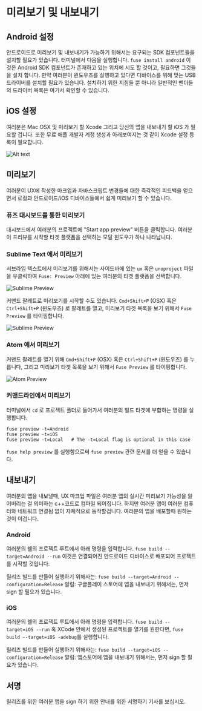 # 미리보기 및 내보내기 #

## Android 설정 ##
안드로이드로 미리보기 및 내보내기가 가능하기 위해서는 요구되는 SDK 컴포넌트들을 설치할 필요가 있습니다. 터미널에서 다음을 실행합니다.
``` fuse install android ```
이 것은 Android SDK 컴포넌트가 존재하고 있는 위치에 시도 할 것이고, 필요하면 그것들을 설치 합니다.
만약 여러분이 윈도우즈를 실행하고 있다면 디바이스를 위해 맞는 USB 드라이버를 설치할 필요가 있습니다. 설치하기 위한 지침들 뿐 아니라 일반적인 벤더들의 드라이버 목록은 여기서 확인할 수 있습니다.


## iOS 설정 ## 
여러분은 Mac OSX 및 미리보기 할 Xcode 그리고 당신의 앱을 내보내기 할 iOS 가 필요할 겁니다. 
또한 무료 애플 개발자 계정 생성과 아래보여지는 것 같이 Xcode 설정 등록이 필요합니다.

![Alt text](https://res.cloudinary.com/fusetools/image/upload/w_450%2Ch_450%2Cdpr_1.0%2Cc_limit/documentation_v2/401edb6f22e77628712f87ecc5b4bde4__media/preview-and-export-xcode-add-apple-id.webp)

## 미리보기 ##
여러분이 UX에 작성한 마크업과 자바스크립트 변경들에 대한 즉각적인 피드백을 얻으면서 로컬과 안드로이드/iOS 디바이스들에서 쉽게 미리보기 할 수 있습니다.

### 퓨즈 대시보드를 통한 미리보기 ###
대시보드에서 여러분의 프로젝트에 "Start app preview" 버튼을 클릭합니다. 여러분이 프리뷰를 시작할 타겟 플랫폼을 선택하는 모달 윈도우가 하나 나타납니다.

### Sublime Text 에서 미리보기 ###
서브라임 텍스트에서 미리보기를 위해서는 사이드바에 있는 `ux` 혹은 `unoproject` 파일을 우클릭하여 `Fuse: Preview` 아래에 있는 여러분의 타겟 플랫폼을 선택합니다.

![Sublime Preview](https://res.cloudinary.com/fusetools/image/upload/w_450%2Ch_450%2Cdpr_1.0%2Cc_limit/documentation_v2/04970d4c6ae8aa6d1827725e07de1844__media/preview-and-export-device-preview-osx-sublime-preview-menu.webp)

커맨드 팔레트로 미리보기를 시작할 수도 있습니다. `Cmd+Shift+P` (OSX) 혹은 `Ctrl+Shift+P` (윈도우즈) 로 팔레트를 열고, 미리보기 타겟 목록을 보기 위해서 `Fuse Preview` 를 타이핑합니다.

![Sublime Preview](https://res.cloudinary.com/fusetools/image/upload/w_450%2Ch_450%2Cdpr_1.0%2Cc_limit/documentation_v2/7548a0c1fe7bbef48688ceef464bb620__media/preview-and-export-device-preview-sublime-command-palette.webp)

### Atom 에서 미리보기 ###
커맨드 팔레트를 열기 위해 `Cmd+Shift+P` (OSX) 혹은 `Ctrl+Shift+P` (윈도우즈) 를 누릅니다, 그리고 미리보기 타겟 목록을 보기 위해서 `Fuse Preview` 를 타이핑합니다.

![Atom Preview](https://res.cloudinary.com/fusetools/image/upload/w_450%2Ch_450%2Cdpr_1.0%2Cc_limit/documentation_v2/2a7f70bfe13262201cda43410d1c3872__media/preview-and-export-device-preview-atom-command-palette.webp) 

### 커맨드라인에서 미리보기 ###
터미널에서 `cd` 로 프로젝트 폴더로 들어가서 여러분의 빌드 타겟에 부합하는 명령을 실행합니다.
```
fuse preview -t=Android
fuse preview -t=iOS
fuse preview -t=Local   # The -t=Local flag is optional in this case
```
`fuse help preview` 를 실행함으로써 `fuse preview` 관련 문서를 더 얻을 수 있습니다.

## 내보내기 ##
여러분의 앱을 내보낼때, UX 마크업 파일은 여러분 앱의 실시간 미리보기 가능성을 잃어버리는 걸 의미하는 c++코드로 컴파일 되어집니다.
하지만 여러분 앱이 여러분 컴퓨터와 네트워크 연결됨 없이 자체적으로 동작할겁니다. 여러분의 앱을 배포할때 원하는 것이 이겁니다. 

### Android ###
여러분의 쉘의 프로젝트 루트에서 아래 명령을 입력합니다.
``` fuse build --target=Android --run ```
이것은 연결되어진 안드로이드 디바이스로 배포되어 프로젝트를 시작할 것입니다.

릴리즈 빌드를 만들어 실행하기 위해사는:
``` fuse build --target=Android --configuration=Release ```
알림: 구글플레이 스토어에 앱을 내보내기 위해서는, 먼저 sign 할 필요가 있습니다.

### iOS ###
여러분의 쉘의 프로젝트 루트에서 아래 명령을 입력합니다.
``` fuse build --target=iOS --run ```
혹 XCode 안에서 생성된 프로젝트를 열기를 원한다면, `fuse build --target=iOS -adebug`를 실행합니다.

릴리즈 빌드를 만들어 실행하기 위해사는:
``` fuse build --target=iOS --configuration=Release ```
알림: 앱스토어에 앱을 내보내기 위해서는, 먼저 sign 할 필요가 있습니다.

## 서명 ##
릴리즈를 위한 여러분 앱을 sign 하기 위한 안내를 위한 서명하기 기사를 보십시오.
